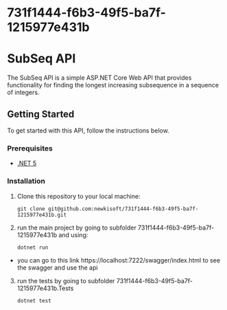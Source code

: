 # 731f1444-f6b3-49f5-ba7f-1215977e431b

# SubSeq API

The SubSeq API is a simple ASP.NET Core Web API that provides functionality for finding the longest increasing subsequence in a sequence of integers.

## Getting Started

To get started with this API, follow the instructions below.

### Prerequisites

- [.NET 5](https://dotnet.microsoft.com/download/dotnet/5.0)

### Installation

1. Clone this repository to your local machine:

   ```shell
   git clone git@github.com:newkisoft/731f1444-f6b3-49f5-ba7f-1215977e431b.git

2. run the main project by going to subfolder 731f1444-f6b3-49f5-ba7f-1215977e431b and using:
   ```shell
   dotnet run

-  you can go to this link https://localhost:7222/swagger/index.html to see the swagger and use the api

3. run the tests by going to subfolder 731f1444-f6b3-49f5-ba7f-1215977e431b.Tests
   ```shell
   dotnet test